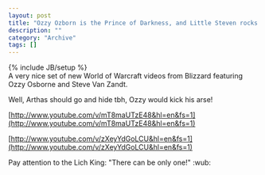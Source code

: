 ```yaml
--- 
layout: post 
title: "Ozzy Ozborn is the Prince of Darkness, and Little Steven rocks!"
description: ""
category: "Archive"
tags: []
---
```

{% include JB/setup %}  
A very nice set of new World of Warcraft videos from Blizzard featuring Ozzy Osborne and Steve Van Zandt. 

Well, Arthas should go and hide tbh, Ozzy would kick his arse!

[http://www.youtube.com/v/mT8maUTzE48&hl=en&fs=1](http://www.youtube.com/v/mT8maUTzE48&hl=en&fs=1)

[http://www.youtube.com/v/zXeyYdGoLCU&hl=en&fs=1](http://www.youtube.com/v/zXeyYdGoLCU&hl=en&fs=1)

Pay attention to the Lich King: "There can be only one!" :wub: